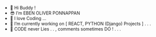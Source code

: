 - 👋 Hi Buddy !
- 😎 I’m EBEN OLIVER PONNAPPAN 
- 💖 I love Coding ...
- 🐍 I’m currently working on [ REACT, PYTHON (Django) Projects ] . . .
- 💞️ CODE never Lies . . , comments sometimes DO ! . . .


<!---
EbenOliver/EbenOliver is a ✨ special ✨ repository because its `README.md` (this file) appears on your GitHub profile.
You can click the Preview link to take a look at your changes.
--->
